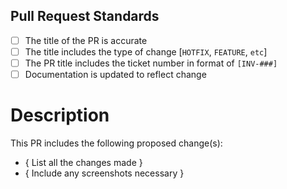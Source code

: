 ## Pull Request Standards

- [ ] The title of the PR is accurate
- [ ] The title includes the type of change [`HOTFIX`, `FEATURE`, `etc`]
- [ ] The PR title includes the ticket number in format of `[INV-###]`
- [ ] Documentation is updated to reflect change

# Description

This PR includes the following proposed change(s):

- { List all the changes made }
- { Include any screenshots necessary }
